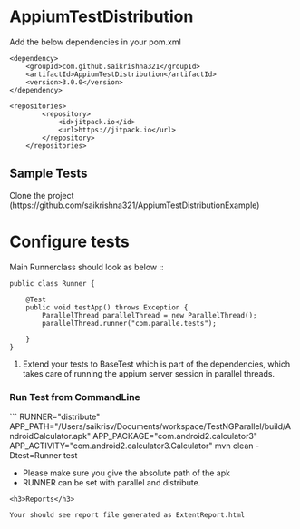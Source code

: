 # AppiumTestDistribution

Add the below dependencies in your pom.xml

```
<dependency>
	<groupId>com.github.saikrishna321</groupId>
	<artifactId>AppiumTestDistribution</artifactId>
	<version>3.0.0</version>
</dependency>
```

```
<repositories>
		<repository>
			<id>jitpack.io</id>
			<url>https://jitpack.io</url>
		</repository>
	</repositories>
```
<h2>Sample Tests</h2>
 Clone the project (https://github.com/saikrishna321/AppiumTestDistributionExample)
<h1>Configure tests</h1>

Main Runnerclass should look as below :: 

```
public class Runner {
    
	@Test
	public void testApp() throws Exception {
		ParallelThread parallelThread = new ParallelThread();
		parallelThread.runner("com.paralle.tests");

	}
}

```

1. Extend your tests to BaseTest which is part of the dependencies, which takes care of running the appium server session in parallel threads.

    
    
<h3>Run Test from CommandLine</h3>
```
RUNNER="distribute" APP_PATH="/Users/saikrisv/Documents/workspace/TestNGParallel/build/AndroidCalculator.apk" APP_PACKAGE="com.android2.calculator3" APP_ACTIVITY="com.android2.calculator3.Calculator" mvn clean -Dtest=Runner test

* Please make sure you give the absolute path of the apk
* RUNNER can be set with parallel and distribute.

```   
<h3>Reports</h3>

Your should see report file generated as ExtentReport.html


